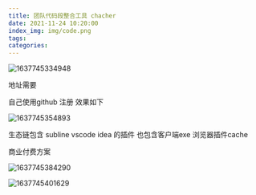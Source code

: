 ```yaml
---
title: 团队代码段整合工具 chacher
date: 2021-11-24 10:20:00
index_img: img/code.png
tags:  
categories:  
---
```


![1637745334948](1637745334948.png)

地址需要  

自己使用github 注册 效果如下

![1637745354893](1637745354893.png)

 生态链包含 subline vscode idea 的插件 也包含客户端exe 浏览器插件cache  

 商业付费方案 

![1637745384290](1637745384290.png)

![1637745401629](1637745401629.png)